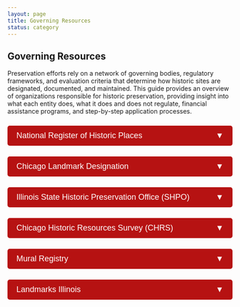 ```yaml
---
layout: page
title: Governing Resources
status: category
---
```


<style>
    .accordion {
        background-color: #b61212;
        color: white;
        cursor: pointer;
        padding: 12px 20px;
        width: 100%;
        border: none;
        text-align: left;
        outline: none;
        font-size: 18px;
        transition: background-color 0.2s ease;
        margin-top: 10px;
        border-radius: 5px;
    }

    .accordion:hover {
        background-color: #991010;
    }

    .panel {
        padding: 0 20px;
        display: none;
        background-color: #f9f9f9;
        overflow: hidden;
        border-left: 3px solid #b61212;
        margin-bottom: 10px;
    }

    .panel p {
        margin: 12px 0;
    }

    .panel a {
        color: #b61212;
        text-decoration: underline;
    }

    .accordion:after {
        content: '▼';
        float: right;
    }

    .active:after {
        content: "▲";
    }
</style>

<h2>Governing Resources</h2>
<p>Preservation efforts rely on a network of governing bodies, regulatory frameworks, and evaluation criteria that determine how historic sites are designated, documented, and maintained. This guide provides an overview of organizations responsible for historic preservation, providing insight into what each entity does, what it does and does not regulate, financial assistance programs, and step-by-step application processes.</p>

<!-- Accordions Start -->
<button class="accordion">National Register of Historic Places</button>
<div class="panel">
  <p><strong>Managed By:</strong> National Park Service</p>
  <p><strong>What it Covers:</strong> (1) Federal recognition... (3) Section 106 Review...</p>
  <p><strong>What it Doesn’t Cover:</strong> (1) No direct control... (2) Listing does not prevent...</p>
  <p><strong>Financial Assistance:</strong> Federal Historic Preservation Tax Credit: 20% credit...</p>
  <p><strong>How to Apply:</strong> <a href="https://www.nps.gov/...">NPS Form 10-900</a>, <a href="https://www.nps.gov/...">Guide to Completing the Form</a></p>
  <p><strong>Evaluation Criteria:</strong> (1) Significance... (2) Integrity...</p>
</div>

<button class="accordion">Chicago Landmark Designation</button>
<div class="panel">
  <p><strong>Managed By:</strong> Commission on Chicago Landmarks</p>
  <p><strong>What it Covers:</strong> (1) Local designation... (2) Permit review process...</p>
  <p><strong>What it Doesn’t Cover:</strong> Owner consent is required...</p>
  <p><strong>Financial Assistance:</strong> Property Tax Assessment Freeze... Class L Property Tax Incentive...</p>
  <p><strong>How to Apply:</strong> <a href="https://www.chicago.gov/...">Landmark Proposal Form</a>, <a href="https://www.chicago.gov/...">Additional Information</a></p>
  <p><strong>Evaluation Criteria:</strong> (1) Architectural Significance... (2) Historical Significance... (3) Integrity...</p>
</div>

<button class="accordion">Illinois State Historic Preservation Office (SHPO)</button>
<div class="panel">
  <p><strong>Managed By:</strong> Illinois Department of Natural Resources</p>
  <p><strong>What it Covers:</strong> (1) State-level recognition... (2) Administration of state tax incentives...</p>
  <p><strong>What it Doesn’t Cover:</strong> No regulatory authority over privately owned properties unless...</p>
  <p><strong>Financial Assistance:</strong> 25% Illinois Historic Preservation Tax Credit... Property Tax Assessment Freeze...</p>
  <p><strong>How to Apply:</strong> <a href="https://dnrhistoric.illinois.gov/...">Preliminary Application</a>, <a href="https://dnrhistoric.illinois.gov/...">Application Guide</a>, <a href="https://dnrhistoric.illinois.gov/...">GIS Support</a></p>
  <p><strong>Evaluation Criteria:</strong> (1) Historical and Cultural Significance... (2) Integrity...</p>
</div>

<button class="accordion">Chicago Historic Resources Survey (CHRS)</button>
<div class="panel">
  <p><strong>Managed By:</strong> City of Chicago</p>
  <p><strong>What it Covers:</strong> (1) Comprehensive survey... (2) Basis for preservation planning... (3) Demolition-Delay Ordinance...</p>
  <p><strong>What it Doesn’t Cover:</strong> Properties newer than 40 years... "green" and "blue" properties...</p>
  <p><strong>Financial Assistance:</strong> -</p>
  <p><strong>How to Apply:</strong> <a href="https://webapps1.chicago.gov/...">Searchable Online Database</a></p>
  <p><strong>Evaluation Criteria:</strong> Significance Ratings...</p>
</div>

<button class="accordion">Mural Registry</button>
<div class="panel">
  <p><strong>Managed By:</strong> Department of Cultural Affairs & Special Events (DCASE)</p>
  <p><strong>What it Covers:</strong> (1) Official recognition and documentation of murals... (2) Mural ID and emblem...</p>
  <p><strong>What it Doesn’t Cover:</strong> No financial assistance... No protection from alteration...</p>
  <p><strong>Financial Assistance:</strong> -</p>
  <p><strong>How to Apply:</strong> <a href="https://www.surveymonkey.com/r/95FYR9C">Online Application</a></p>
  <p><strong>Evaluation Criteria:</strong> (1) Artistic Quality... (2) Community Engagement...</p>
</div>

<button class="accordion">Landmarks Illinois</button>
<div class="panel">
  <p><strong>Managed By:</strong> Nonprofit Organization</p>
  <p><strong>What it Covers:</strong> (1) Advocacy and financial assistance... (2) Educational programs and technical assistance...</p>
  <p><strong>What it Doesn’t Cover:</strong> -</p>
  <p><strong>Financial Assistance:</strong> Preservation Heritage Fund Grants...</p>
  <p><strong>How to Apply:</strong> <a href="https://landmarksillinois.submittable.com/...">Online Submission</a>, <a href="https://www.landmarks.org/...">Submission Criteria</a></p>
  <p><strong>Evaluation Criteria:</strong> (1) Significance... (2) Urgency... (3) Community Impact...</p>
</div>

<script>
    const acc = document.getElementsByClassName("accordion");
    for (let i = 0; i < acc.length; i++) {
        acc[i].addEventListener("click", function () {
            this.classList.toggle("active");
            const panel = this.nextElementSibling;
            if (panel.style.display === "block") {
                panel.style.display = "none";
            } else {
                panel.style.display = "block";
            }
        });
    }
</script>

